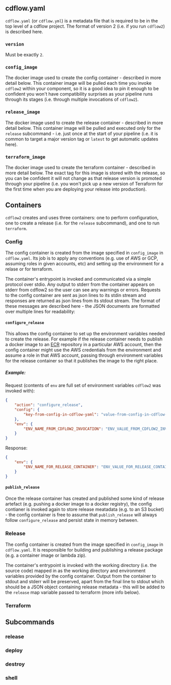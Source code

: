 ## cdflow.yaml

`cdflow.yaml` (or `cdflow.yml`) is a metadata file that is required to be in the top level of a cdflow project. The format of version 2 (i.e. if you run `cdflow2`) is described here.

### `version`

Must be exactly `2`.

### `config_image`

The docker image used to create the config container - described in more detail below. This container image will be pulled each time you invoke `cdflow2` within your component, so it is a good idea to pin it enough to be confident you won't have compatibility surprises as your pipeline runs through its stages (i.e. through multiple invocations of `cdflow2`).

### `release_image`

The docker image used to create the release container - described in more detail below. This container image will be pulled and executed only for the `release` subcommand - i.e. just once at the start of your pipeline (i.e. it is common to target a major version tag or `latest` to get automatic updates here).

### `terraform_image`

The docker image used to create the terraform container - described in more detail below. The exact tag for this image is stored with the release, so you can be confident it will not change as that release version is promoted through your pipeline (i.e. you won't pick up a new version of Terraform for the first time when you are deploying your release into production).

## Containers

`cdflow2` creates and uses three containers: one to perform configuration, one to create a release (i.e. for the `release` subcommand), and one to run `terraform`.

### Config

The config container is created from the image specified in `config_image` in `cdflow.yaml`. Its job is to apply any conventions (e.g. use of AWS or GCP, assuming roles in given accounts, etc) and setting up the environment for a relase or for terraform.

The container's entrypoint is invoked and communicated via a simple protocol over stdio. Any output to stderr from the container appears on stderr from cdflow2 so the user can see any warnings or errors. Requests to the config container are sent as json lines to its stdin stream and responses are returned as json lines from its stdout stream. The format of these messages are described here - the JSON documents are formatted over multiple lines for readability:

#### `configure_release`

This allows the config container to set up the environment variables needed to create the release. For example if the release container needs to publish a docker image to an [ECR](https://aws.amazon.com/ecr/) repository in a particular AWS account, then the config container might use the AWS credentials from the environment and assume a role in that AWS account, passing through environment variables for the release container so that it publishes the image to the right place.

##### Example:

Request (contents of `env` are full set of environment variables `cdflow2` was invoked with):

```json
{
    "action": "configure_release",
    "config": {
        "key-from-config-in-cdflow-yaml": "value-from-config-in-cdflow-yaml"
    },
    "env": {
        "ENV_NAME_FROM_CDFLOW2_INVOCATION": "ENV_VALUE_FROM_CDFLOW2_INVOCATION"
    }
}
```

Response:

```json
{
    "env": {
        "ENV_NAME_FOR_RELEASE_CONTAINER": "ENV_VALUE_FOR_RELEASE_CONTAINER"
    }
}
```

#### `publish_release`

Once the release container has created and published some kind of release artefact (e.g. pushing a docker image to a docker registry), the config contianer is invoked again to store release meatadata (e.g. to an S3 bucket) - the config container is free to assume that `publish_release` will always follow `configure_release` and persist state in memory between.

### Release

The config container is created from the image specified in `config_image` in `cdflow.yaml`. It is responsible for building and publishing a release package (e.g. a container image or lambda zip).

The container's entrypoint is invoked with the working directory (i.e. the source code) mapped in as the working directory and environment variables provided by the config container. Output from the container to stdout and stderr will be preserved, apart from the final line to stdout which should be a JSON object containing release metadata - this will be added to the `release` map variable passed to terraform (more info below).

### Terraform



## Subcommands

### release


### deploy


### destroy


### shell

